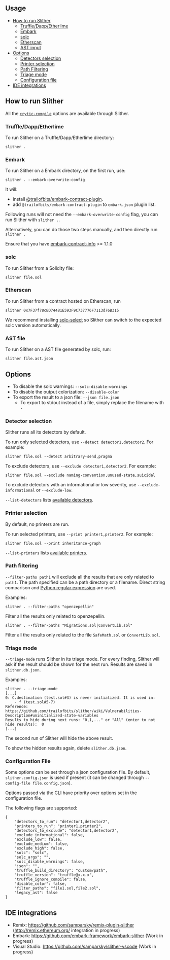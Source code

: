 ## Usage

- [How to run Slither](#how-to-run-slither)
  - [Truffle/Dapp/Etherlime](#truffledappetherlime) 
  - [Embark](#embark) 
  - [solc](#solc)
  - [Etherscan](#etherscan)
  - [AST input](#ast-file)
- [Options](#options)
  - [Detectors selection](#detectors-selection)
  - [Printer selection](#printer-selection)
  - [Path Filtering](#path-filtering)
  - [Triage mode](#triage-mode)
  - [Configuration file](#configuration-file)
- [IDE integrations](#ide-integration)

## How to run Slither

All the [`crytic-compile`](https://github.com/crytic/crytic-compile/wiki/Configuration) options are available through Slither.

### Truffle/Dapp/Etherlime

To run Slither on a Truffle/Dapp/Etherlime directory:
```
slither .
```

### Embark

To run Slither on a Embark directory, on the first run, use:
```
slither . --embark-overwrite-config
```

It will:
- install [@trailofbits/embark-contract-plugin](https://github.com/crytic/embark-contract-info).
- add `@trailofbits/embark-contract-plugin` to `embark.json` plugin list.

Following runs will not need the `--embark-overwrite-config` flag, you can run Slither with `slither .`.

Alternatively, you can do those two steps manually, and then directly run `slither .`

Ensure that you have [embark-contract-info](https://github.com/crytic/embark-contract-info) >= 1.1.0

### solc

To run Slither from a Solidity file:

```
slither file.sol
```

### Etherscan

To run Slither from a contract hosted on Etherscan, run

```
slither 0x7F37f78cBD74481E593F9C737776F7113d76B315
```

We recommend installing [solc-select](https://github.com/crytic/solc-select/) so Slither can switch to the expected solc version automatically.

### AST file

To run Slither on a AST file generated by solc, run:
```
slither file.ast.json
```

## Options

- To disable the solc warnings: `--solc-disable-warnings`
- To disable the output colorization: `--disable-color`
- To export the result to a json file: `--json file.json`
  - To export to stdout instead of a file, simply replace the filename with `-`

### Detector selection

Slither runs all its detectors by default.

To run only selected detectors, use `--detect detector1,detector2`. For example:
```
slither file.sol --detect arbitrary-send,pragma
```

To exclude detectors, use `--exclude detector1,detector2`. For example:
```
slither file.sol --exclude naming-convention,unused-state,suicidal
```

To exclude detectors with an informational or low severity, use `--exclude-informational` or `--exclude-low`.

`--list-detectors` lists [available detectors](https://github.com/trailofbits/slither/wiki/Detectors-Documentation).

### Printer selection

By default, no printers are run.

To run selected printers, use `--print printer1,printer2`. For example:
```
slither file.sol --print inheritance-graph
```

`--list-printers` lists [available printers](https://github.com/trailofbits/slither/wiki/Printers-Documentation).

### Path filtering

`--filter-paths path1` will exclude all the results that are only related to `path1`. The path specified can be a path directory or a filename. Direct string comparison and [Python regular expression](https://docs.python.org/3/library/re.html) are used.

Examples:
```
slither . --filter-paths "openzepellin"
```
Filter all the results only related to openzepellin.
```
slither . --filter-paths "Migrations.sol|ConvertLib.sol"
```
Filter all the results only related to the file `SafeMath.sol` or `ConvertLib.sol`.

### Triage mode

`--triage-mode` runs Slither in its triage mode. For every finding, Slither will ask if the result should be shown for the next run. Results are saved in `slither.db.json`.

Examples:
```
slither . --triage-mode
[...]
0: C.destination (test.sol#3) is never initialized. It is used in:
	- f (test.sol#5-7)
Reference: https://github.com/trailofbits/slither/wiki/Vulnerabilities-Description#uninitialized-state-variables
Results to hide during next runs: "0,1,..." or "All" (enter to not hide results):  0
[...]
```

The second run of Slither will hide the above result.

To show the hidden results again, delete `slither.db.json`.

### Configuration File

Some options can be set through a json configuration file. By default,  `slither.config.json` is used if present (it can be changed through `--config-file file.config.json`).

Options passed via the CLI have priority over options set in the configuration file.

The following flags are supported:

```
{
    "detectors_to_run": "detector1,detector2",
    "printers_to_run": "printer1,printer2",
    "detectors_to_exclude": "detector1,detector2",
    "exclude_informational": false,
    "exclude_low": false,
    "exclude_medium": false,
    "exclude_high": false,
    "solc": "solc",
    "solc_args": "",
    "solc_disable_warnings": false,
    "json": "",
    "truffle_build_directory": "custom/path",
    "truffle_version": "truffle@x.x.x",
    "truffle_ignore_compile": false,
    "disable_color": false,
    "filter_paths": "file1.sol,file2.sol",
    "legacy_ast": false
}
```

## IDE integrations

* Remix: https://github.com/samparsky/remix-plugin-slither (http://remix.ethereum.org/ integration in progress)
* Embark: https://github.com/embark-framework/embark-slither (Work in progress)
* Visual Studio: https://github.com/samparsky/slither-vscode (Work in progress)
